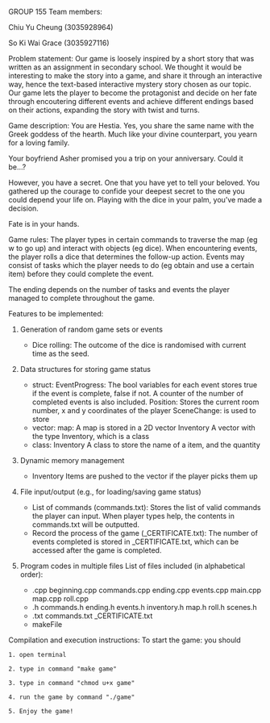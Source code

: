 GROUP 155
Team members:

Chiu Yu Cheung (3035928964)

So Ki Wai Grace (3035927116)

Problem statement:
Our game is loosely inspired by a short story that was written as an assignment in secondary school. We thought it would be interesting to make the story into a game, and share it through an interactive way, hence the text-based interactive mystery story chosen as our topic. Our game lets the player to become the protagonist and decide on her fate through encoutering different events and achieve different endings based on their actions, expanding the story with twist and turns.

Game description:
You are Hestia. Yes, you share the same name with the Greek goddess of the hearth. Much like your divine counterpart, you yearn for a loving family. 

Your boyfriend Asher promised you a trip on your anniversary. Could it be…?

However, you have a secret. One that you have yet to tell your beloved. You gathered up the courage to confide your deepest secret to the one you could depend your life on. Playing with the dice in your palm, you’ve made a decision.

Fate is in your hands.

Game rules:
The player types in certain commands to traverse the map (eg w to go up) and interact with objects (eg dice). When encountering events, the player rolls a dice that determines the follow-up action. Events may consist of tasks which the player needs to do (eg obtain and use a certain item) before they could complete the event. 

The ending depends on the number of tasks and events the player managed to complete throughout the game.

Features to be implemented:
1. Generation of random game sets or events
    - Dice rolling: 
        The outcome of the dice is randomised with current time as the seed.

2. Data structures for storing game status
    - struct: 
        EventProgress:
            The bool variables for each event stores true if the event is complete, false if not. A counter of the number of completed events is also included.
        Position:
            Stores the current room number, x and y coordinates of the player
        SceneChange:
             is used to store 
    - vector: 
        map:
            A map is stored in a 2D vector
        Inventory
            A vector with the type Inventory, which is a class
    - class: Inventory
            A class to store the name of a item, and the quantity

3. Dynamic memory management
    - Inventory
        Items are pushed to the vector if the player picks them up

4. File input/output (e.g., for loading/saving game status)
    - List of commands (commands.txt): 
        Stores the list of valid commands the player can input. When player types help, the contents in commands.txt will be outputted.
    - Record the process of the game (_CERTIFICATE.txt):
        The number of events completed is stored in _CERTIFICATE.txt, which can be accessed after the game is completed.

5. Program codes in multiple files
    List of files included (in alphabetical order):
    - .cpp
        beginning.cpp
        commands.cpp
        ending.cpp
        events.cpp
        main.cpp
        map.cpp
        roll.cpp
    - .h
        commands.h
        ending.h
        events.h
        inventory.h
        map.h
        roll.h
        scenes.h
    - .txt
        commands.txt
        _CERTIFICATE.txt
    - makeFile

Compilation and execution instructions:
To start the game: you should

    1. open terminal
    
    2. type in command "make game"
    
    3. type in command "chmod u+x game"
    
    4. run the game by command "./game"
    
    5. Enjoy the game!
